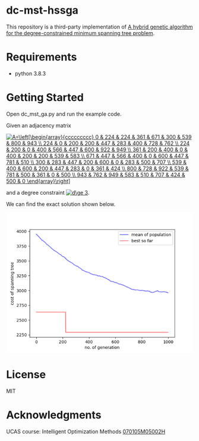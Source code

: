 # dc-mst-hssga

This repository is a third-party implementation of [A hybrid genetic algorithm for the degree-constrained minimum spanning tree problem](https://doi.org/10.1007/S00500-019-04051-X).

# Requirements

- python 3.8.3

# Getting Started

Open dc_mst_ga.py and run the example code.

Given an adjacency matrix

<a href="https://www.codecogs.com/eqnedit.php?latex=A=\left[\begin{array}{ccccccccc}&space;0&space;&&space;224&space;&&space;224&space;&&space;361&space;&&space;671&space;&&space;300&space;&&space;539&space;&&space;800&space;&&space;943&space;\\&space;224&space;&&space;0&space;&&space;200&space;&&space;200&space;&&space;447&space;&&space;283&space;&&space;400&space;&&space;728&space;&&space;762&space;\\&space;224&space;&&space;200&space;&&space;0&space;&&space;400&space;&&space;566&space;&&space;447&space;&&space;600&space;&&space;922&space;&&space;949&space;\\&space;361&space;&&space;200&space;&&space;400&space;&&space;0&space;&&space;400&space;&&space;200&space;&&space;200&space;&&space;539&space;&&space;583&space;\\&space;671&space;&&space;447&space;&&space;566&space;&&space;400&space;&&space;0&space;&&space;600&space;&&space;447&space;&&space;781&space;&&space;510&space;\\&space;300&space;&&space;283&space;&&space;447&space;&&space;200&space;&&space;600&space;&&space;0&space;&&space;283&space;&&space;500&space;&&space;707&space;\\&space;539&space;&&space;400&space;&&space;600&space;&&space;200&space;&&space;447&space;&&space;283&space;&&space;0&space;&&space;361&space;&&space;424&space;\\&space;800&space;&&space;728&space;&&space;922&space;&&space;539&space;&&space;781&space;&&space;500&space;&&space;361&space;&&space;0&space;&&space;500&space;\\&space;943&space;&&space;762&space;&&space;949&space;&&space;583&space;&&space;510&space;&&space;707&space;&&space;424&space;&&space;500&space;&&space;0&space;\end{array}\right]" target="_blank"><img src="https://latex.codecogs.com/gif.latex?A=\left[\begin{array}{ccccccccc}&space;0&space;&&space;224&space;&&space;224&space;&&space;361&space;&&space;671&space;&&space;300&space;&&space;539&space;&&space;800&space;&&space;943&space;\\&space;224&space;&&space;0&space;&&space;200&space;&&space;200&space;&&space;447&space;&&space;283&space;&&space;400&space;&&space;728&space;&&space;762&space;\\&space;224&space;&&space;200&space;&&space;0&space;&&space;400&space;&&space;566&space;&&space;447&space;&&space;600&space;&&space;922&space;&&space;949&space;\\&space;361&space;&&space;200&space;&&space;400&space;&&space;0&space;&&space;400&space;&&space;200&space;&&space;200&space;&&space;539&space;&&space;583&space;\\&space;671&space;&&space;447&space;&&space;566&space;&&space;400&space;&&space;0&space;&&space;600&space;&&space;447&space;&&space;781&space;&&space;510&space;\\&space;300&space;&&space;283&space;&&space;447&space;&&space;200&space;&&space;600&space;&&space;0&space;&&space;283&space;&&space;500&space;&&space;707&space;\\&space;539&space;&&space;400&space;&&space;600&space;&&space;200&space;&&space;447&space;&&space;283&space;&&space;0&space;&&space;361&space;&&space;424&space;\\&space;800&space;&&space;728&space;&&space;922&space;&&space;539&space;&&space;781&space;&&space;500&space;&&space;361&space;&&space;0&space;&&space;500&space;\\&space;943&space;&&space;762&space;&&space;949&space;&&space;583&space;&&space;510&space;&&space;707&space;&&space;424&space;&&space;500&space;&&space;0&space;\end{array}\right]" title="A=\left[\begin{array}{ccccccccc} 0 & 224 & 224 & 361 & 671 & 300 & 539 & 800 & 943 \\ 224 & 0 & 200 & 200 & 447 & 283 & 400 & 728 & 762 \\ 224 & 200 & 0 & 400 & 566 & 447 & 600 & 922 & 949 \\ 361 & 200 & 400 & 0 & 400 & 200 & 200 & 539 & 583 \\ 671 & 447 & 566 & 400 & 0 & 600 & 447 & 781 & 510 \\ 300 & 283 & 447 & 200 & 600 & 0 & 283 & 500 & 707 \\ 539 & 400 & 600 & 200 & 447 & 283 & 0 & 361 & 424 \\ 800 & 728 & 922 & 539 & 781 & 500 & 361 & 0 & 500 \\ 943 & 762 & 949 & 583 & 510 & 707 & 424 & 500 & 0 \end{array}\right]" /></a>

and a degree constraint <a href="https://www.codecogs.com/eqnedit.php?latex=d\ge&space;3" target="_blank"><img src="https://latex.codecogs.com/gif.latex?d\ge&space;3" title="d\ge 3" /></a>.

We can find the exact solution shown below.

![example](example.png)

# License

MIT

# Acknowledgments

UCAS course: Intelligent Optimization Methods [070105M05002H](http://jwxk.ucas.ac.cn/course/courseplan/184399)